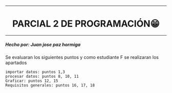------------

<h1 align="center"> PARCIAL 2 DE PROGRAMACIÓN😁</h1>

------------
##### Hecho por: *Juan jose paz hormiga*
 
Se evaluaran los siguientes puntos y como estudiante F se realizaran los apartados

	importar datos: puntos 1,3
	procesar datos: puntos 8, 10, 11
	Graficar: puntos 12, 15
	Requisitos generales: puntos 16, 17, 18

